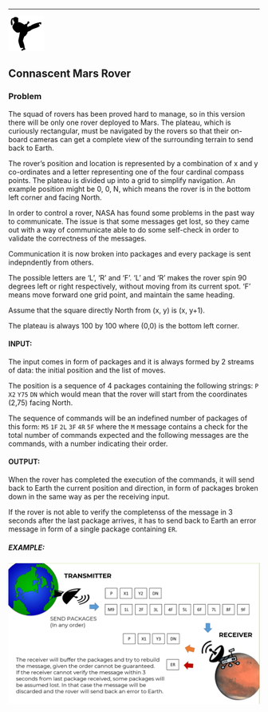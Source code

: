 
---
![](../../kata.png)

## Connascent Mars Rover

### Problem

The squad of rovers has been proved hard to manage, so in this version there will be only one rover deployed to Mars. The plateau, which is curiously rectangular, must be navigated by the rovers so that their on-board cameras can get a complete view of the surrounding terrain to send back to Earth.

The rover’s position and location is represented by a combination of x and y co-ordinates and a letter representing one of the four cardinal compass points. The plateau is divided up into a grid to simplify navigation. An example position might be 0, 0, N, which means the rover is in the bottom left corner and facing North.

In order to control a rover, NASA has found some problems in the past way to communicate. The issue is that some messages get lost, so they came out with a way of communicate able to do some self-check in order to validate the correctness of the messages.

Communication it is now broken into packages and every package is sent indepndently from others.

The possible letters are ‘L’, ‘R’ and ‘F’. ‘L’ and ‘R’ makes the rover spin 90 degrees left or right respectively, without moving from its current spot. ‘F’ means move forward one grid point, and maintain the same heading.

Assume that the square directly North from (x, y) is (x, y+1).

The plateau is always 100 by 100 where (0,0) is the bottom left corner.

#### INPUT:

The input comes in form of packages and it is always formed by 2 streams of data: the initial position and the list of moves.

The position is a sequence of 4 packages containing the following strings: `P` `X2` `Y75` `DN`
which would mean that the rover will start from the coordinates (2,75) facing North.

The sequence of commands will be an indefined number of packages of this form: `M5` `1F` `2L` `3F` `4R` `5F`
where the `M` message contains a check for the total number of commands expected and the following messages are the commands, with a number indicating their order.

#### OUTPUT:

When the rover has completed the execution of the commands, it will send back to Earth the current position and direction, in form of packages broken down in the same way as per the receiving input.

If the rover is not able to verify the completenss of the message in 3 seconds after the last package arrives, it has to send back to Earth an error message in form of a single package containing `ER`.

##### EXAMPLE:

![](./mars-rover-connascent.jpg)